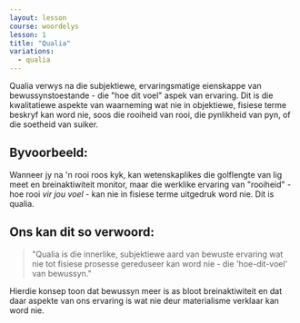 ```yaml
---
layout: lesson
course: woordelys
lesson: 1
title: "Qualia"
variations:
  - qualia
---
```


Qualia verwys na die subjektiewe, ervaringsmatige eienskappe van bewussynstoestande - die "hoe dit voel" aspek van ervaring. Dit is die kwalitatiewe aspekte van waarneming wat nie in objektiewe, fisiese terme beskryf kan word nie, soos die rooiheid van rooi, die pynlikheid van pyn, of die soetheid van suiker.

## Byvoorbeeld:

Wanneer jy na 'n rooi roos kyk, kan wetenskaplikes die golflengte van lig meet en breinaktiwiteit monitor, maar die werklike ervaring van "rooiheid" - hoe rooi *vir jou voel* - kan nie in fisiese terme uitgedruk word nie. Dít is qualia.

## Ons kan dit so verwoord:

> "Qualia is die innerlike, subjektiewe aard van bewuste ervaring wat nie tot fisiese prosesse gereduseer kan word nie - die 'hoe-dit-voel' van bewussyn."

Hierdie konsep toon dat bewussyn meer is as bloot breinaktiwiteit en dat daar aspekte van ons ervaring is wat nie deur materialisme verklaar kan word nie.
